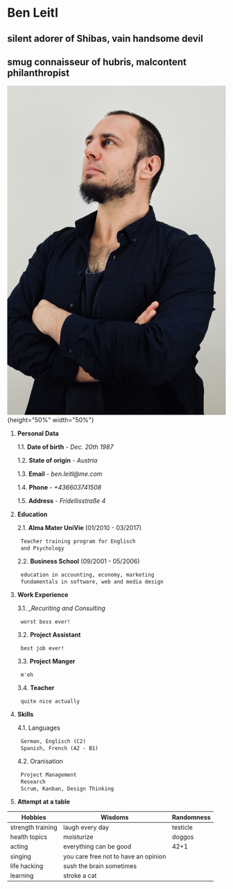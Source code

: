 # Ben Leitl
## silent adorer of Shibas, vain handsome devil
## smug connaisseur of hubris, malcontent philanthropist

![Ben Leitl's handsome mugshot](mugshot.jpeg) {height="50%" width="50%"}


1. __Personal Data__ 

    1.1. __Date of birth__  - _Dec. 20th 1987_

    1.2. __State of origin__ - _Austria_

    1.3. __Email__ - _ben.leitl@me.com_

    1.4. __Phone__ - _+436603741508_

    1.5. __Address__ - _Fridellisstraße 4_

2. __Education__

    2.1. __Alma Mater UniVie__ (01/2010 - 03/2017)

        Teacher training program for Englisch 
        and Psychology

    2.2. __Business School__ (09/2001 - 05/2006)

        education in accounting, economy, marketing
        fundamentals in software, web and media design

3. __Work Experience__

    3.1.    __Recuriting and Consulting_

        worst boss ever!

    3.2.    __Project Assistant__

        best job ever!

    3.3.     __Project Manger__

        m'eh

    3.4.    __Teacher__

        quite nice actually

4. __Skills__

    4.1. Languages

        German, Englisch (C2)
        Spanish, French (A2 - B1)

    4.2. Oranisation

        Project Management
        Research
        Scrum, Kanban, Design Thinking

5. __Attempt at a table__

| Hobbies | Wisdoms | Randomness |
| --- | --- | --- | 
| strength training | laugh every day | testicle |
| health topics | moisturize | doggos |
| acting | everything can be good | 42+1 |
| singing | you care free not to have an opinion |  |
| life hacking | sush the brain sometimes |  |
| learning | stroke a cat |  |